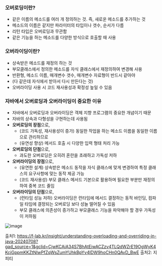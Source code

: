 ### 오버로딩이란?
- 같은 이름의 메소드를 여러 개 정의하는 것. 즉, 새로운 메소드를 추가하는 것
- 메소드의 이름은 같지만 파라미터의 타입이나 갯수, 순서가 다름
- 리턴 타입은 오버로딩과 무관함
- 같은 기능을 하는 메소드를 다양한 방식으로 호출할 때 사용

### 오버라이딩이란?
- 상속받은 메소드를 재정의 하는 것
- 부모클래스에서 정의한 메소드를 자식 클래스에서 재정의하여 변경해 사용
- 반환형, 메소드 이름, 매개변수 갯수, 매개변수 자료형이 반드시 같아야
- (다 같은데 자식에서 받아서 다시 만든다는 것)
- 오버라이딩 사용 시 코드 재사용성과 확정성 높일 수 있음


### 자바에서 오버로딩과 오버라이딩이 중요한 이유
- 자바에서 오버로딩과 오버라이딩은 객체 지향 프로그램의 중요한 개념이기 때문
- 자바의 상속과 다형성을 구현하는데 사용됨
- **오버로딩의 장점**으로,
    - (코드 가독성, 재사용성이 증가) 동일한 작업을 하는 메소드 이름을 동일한 이름으로 관리하므로
    - (유연성 향상) 메서드 호출 시 다양한 입력 형태 처리 가능
- **오버로딩의 단점**으로,
    - 과도한 오버로딩은 오히려 혼란을 초래하고 가독성 저하
- **오버라이딩의 장점**으로,
    - (유연한 설계) 상속받은 메소드 동작을 자식 클래스에 맞게 변경하여 특정 클래스의 요구사항에 맞는 동작 제공 가능
    - (코드 재사용성) 부모 클래스 메서드 기본으로 활용하며 필요한 부분만 재정의하여 중복 코드 줄임
- **오버라이딩의 단점**으로,
    - (런타임 성능 저하) 오버라이딩은 런타임에 메서드 결정하는 동적 바인딩, 컴파일 타임에 결정되는 오버로딩 보다 성늘 떨어질 수 있음
    - 부모 클래스에 의존성이 증가하고 부모클래스 기능을 파악해야 할 경우 가독성이 저하됨   
  
 ![image](https://github.com/user-attachments/assets/d7865f96-8118-403d-ac5d-994a01ccbb7a)   

출처1: https://f-lab.kr/insight/understanding-overloading-and-overriding-in-java-20240708?gad_source=1&gclid=CjwKCAiA34S7BhAtEiwACZzv4TLQdWZrE19OgWyK4KcjGppmKKZtNIwPfZqWsZumYUhkBpYv4IDW9hoCHn0QAvD_BwE
출처2: 지피티
